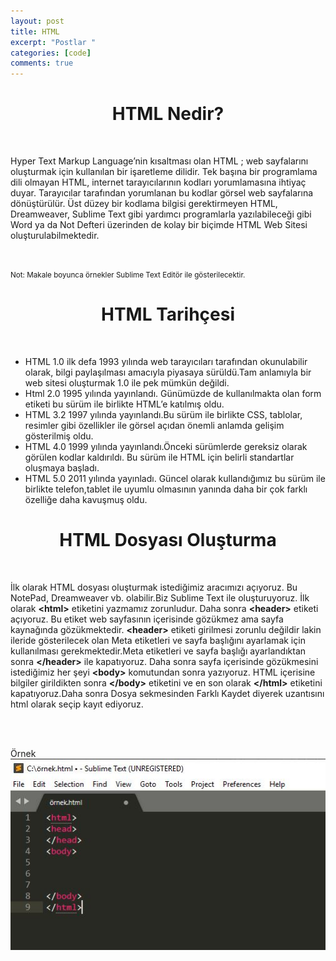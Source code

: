 ```yaml
---
layout: post
title: HTML
excerpt: "Postlar "
categories: [code]
comments: true
---
```


<center><h1>HTML Nedir?</h1></center>
<br>
<p>Hyper Text Markup Language’nin kısaltması olan
HTML ; web sayfalarını oluşturmak için kullanılan bir işaretleme dilidir.
Tek başına bir programlama dili olmayan HTML, internet tarayıcılarının kodları yorumlamasına ihtiyaç duyar.
Tarayıcılar tarafından yorumlanan bu kodlar görsel web sayfalarına dönüştürülür.
Üst düzey bir kodlama bilgisi gerektirmeyen HTML, Dreamweaver, Sublime Text gibi yardımcı programlarla yazılabileceği gibi
Word ya da Not Defteri üzerinden de kolay bir biçimde HTML Web Sitesi oluşturulabilmektedir.</p><br>

<small>Not: Makale boyunca örnekler Sublime Text Editör ile gösterilecektir.</small>

<center><h1>HTML Tarihçesi</h1></center><br>
<ul type="disc">
  <li> HTML 1.0 ilk defa 1993 yılında web tarayıcıları tarafından okunulabilir olarak, bilgi paylaşılması amacıyla piyasaya sürüldü.Tam anlamıyla bir web sitesi oluşturmak 1.0 ile pek mümkün değildi.</li>
  <li> Html 2.0 1995 yılında yayınlandı. Günümüzde de kullanılmakta olan form etiketi bu sürüm ile birlikte HTML’e katılmış oldu.</li>
  <li> HTML 3.2 1997 yılında yayınlandı.Bu sürüm ile birlikte CSS, tablolar, resimler gibi özellikler ile görsel açıdan önemli anlamda gelişim gösterilmiş oldu.</li>
  <li> HTML 4.0 1999 yılında yayınlandı.Önceki sürümlerde gereksiz olarak görülen kodlar kaldırıldı. Bu sürüm ile HTML için belirli standartlar oluşmaya başladı.</li>
  <li> HTML 5.0 2011 yılında yayınladı. Güncel olarak kullandığımız bu sürüm ile birlikte telefon,tablet ile uyumlu olmasının yanında daha bir çok farklı özelliğe daha kavuşmuş oldu.</li>
  </ul>
  
  <center><h1> HTML Dosyası Oluşturma</h1></center><br>
 <p> İlk olarak HTML dosyası oluşturmak istediğimiz aracımızı açıyoruz. Bu NotePad, Dreamweaver vb. olabilir.Biz Sublime Text ile oluşturuyoruz. İlk olarak <b>&lt;html&gt;</b> etiketini yazmamız zorunludur. Daha sonra <b> &lt;header&gt;</b> etiketi açıyoruz. Bu etiket web sayfasının içerisinde gözükmez ama sayfa kaynağında gözükmektedir. <b>&lt;header&gt;</b> etiketi girilmesi zorunlu değildir lakin ileride gösterilecek olan Meta etiketleri ve sayfa başlığını ayarlamak için kullanılması gerekmektedir.Meta etiketleri ve sayfa başlığı ayarlandıktan sonra <b>&lt;/header&gt;</b> ile kapatıyoruz. Daha sonra sayfa içerisinde gözükmesini istediğimiz her şeyi <b>&lt;body&gt;</b> komutundan sonra yazıyoruz. HTML içerisine bilgiler girildikten sonra <b>&lt;/body&gt;</b>  etiketini ve en son olarak <b>&lt;/html&gt;</b> etiketini kapatıyoruz.Daha sonra  Dosya sekmesinden Farklı Kaydet diyerek uzantısını html olarak seçip kayıt ediyoruz.</p><br><br>
 
 Örnek<br>
<img src="/resimler/html/giris/1.JPG" alt="html olusturma">
